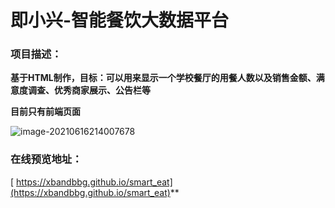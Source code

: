 # 即小兴-智能餐饮大数据平台

### 项目描述：

**基于HTML制作，目标：可以用来显示一个学校餐厅的用餐人数以及销售金额、满意度调查、优秀商家展示、公告栏等**

**目前只有前端页面**

![image-20210616214007678](https://gitee.com/xbandbbg/bk-imgs/raw/master/image-20210616214007678.png)

### 在线预览地址：

[ https://xbandbbg.github.io/smart_eat](https://xbandbbg.github.io/smart_eat)**

